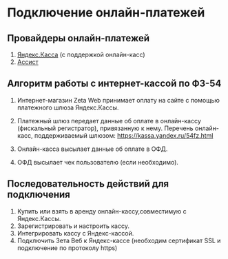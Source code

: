 # Подключение онлайн-платежей

## Провайдеры онлайн-платежей
1. [Яндекс.Касса](yandeks.kassa-yandex.kassa.md) (с поддержкой онлайн-касс)
2. [Ассист](assist-assist.md)

## Алгоритм работы с интернет-кассой по ФЗ-54
1. Интернет-магазин Zeta Web принимает оплату на сайте с помощью платежного шлюза Яндекс.Кассы.

2. Платежный шлюз передает данные об оплате в онлайн-кассу (фискальный регистратор), привязанную к нему. 
Перечень онлайн-касс, поддерживаемый шлюзом: https://kassa.yandex.ru/54fz.html

3. Онлайн-касса высылает данные об оплате в ОФД.

4. ОФД высылает чек пользователю (если необходимо).

## Последовательность действий для подключения
1. Купить или взять в аренду онлайн-кассу,совместимую с Яндекс.Кассы.
2. Зарегистрировать и настроить кассу.
3. Интегрировать кассу с Яндекс-кассой.
4. Подключить Зета Веб к Яндекс-кассе (необходим сертификат SSL и подключение по протоколу https)


